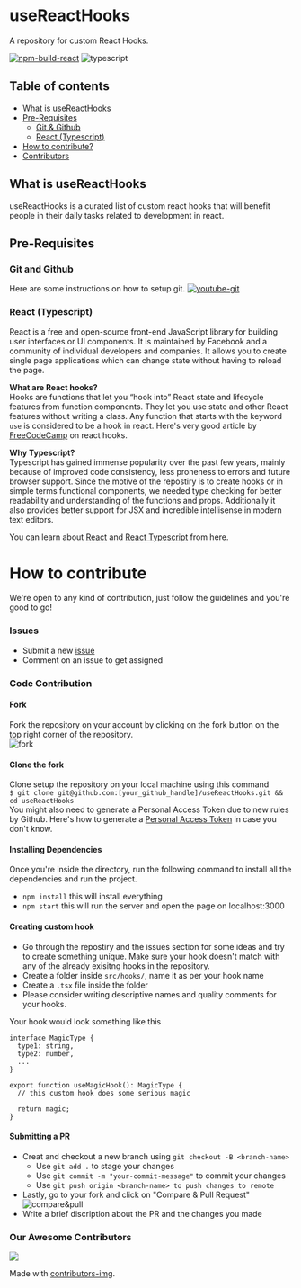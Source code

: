 # useReactHooks

A repository for custom React Hooks.

[![npm-build-react](https://img.shields.io/badge/React-20232A?style=for-the-badge&logo=react&logoColor=61DAFB)](https://reactjs.org)
![typescript](https://img.shields.io/badge/TypeScript-007ACC?style=for-the-badge&logo=typescript&logoColor=white)

## Table of contents

- [What is useReactHooks](#what-is-useReactHooks)
- [Pre-Requisites](#pre-requisites)
  - [Git & Github](#git-and-github)
  - [React (Typescript)](#react-typescript)
- [How to contribute?](#how-to-contribute)
- [Contributors](#contributors)

## What is useReactHooks

useReactHooks is a curated list of custom react hooks that will benefit people in their daily tasks related to development in react.

## Pre-Requisites

### Git and Github

Here are some instructions on how to setup git. [![youtube-git](https://img.shields.io/badge/-Youtube-red?style=plastic&logo=youtube)](https://youtu.be/apGV9Kg7ics)

### React (Typescript)

React is a free and open-source front-end JavaScript library for building user interfaces or UI components. It is maintained by Facebook and a community of individual developers and companies. It allows you to create single page applications which can change state without having to reload the page.

<b>What are React hooks?</b><br />
Hooks are functions that let you “hook into” React state and lifecycle features from function components. They let you use state and other React features without writing a class. Any function that starts with the keyword `use` is considered to be a hook in react. Here's very good article by [FreeCodeCamp](https://www.freecodecamp.org/news/beginners-guide-to-using-react-hooks/) on react hooks.

<b>Why Typescript?</b><br />
Typescript has gained immense popularity over the past few years, mainly because of improved code consistency, less proneness to errors and future browser support. Since the motive of the repostiry is to create hooks or in simple terms functional components, we needed type checking for better readability and understanding of the functions and props. Additionally it also provides better support for JSX and incredible intellisense in modern text editors.

You can learn about [React](https://reactjs.org/) and [React Typescript](https://www.typescriptlang.org/docs/handbook/react.html) from here.

# How to contribute

We're open to any kind of contribution, just follow the guidelines and you're good to go!

### Issues

- Submit a new [issue](https://github.com/1ezio/ietians-diary/issues/new/choose)
- Comment on an issue to get assigned

### Code Contribution

#### Fork

Fork the repository on your account by clicking on the fork button on the top right corner of the repository.<br />
![fork](https://user-images.githubusercontent.com/55744578/136408259-1fe32569-0853-4d17-b0d5-ec5a7c4425bd.jpg)

#### Clone the fork

Clone setup the repository on your local machine using this command <br />
`$ git clone git@github.com:[your_github_handle]/useReactHooks.git && cd useReactHooks`
<br />
You might also need to generate a Personal Access Token due to new rules by Github.
Here's how to generate a [Personal Access Token](https://docs.github.com/en/authentication/keeping-your-account-and-data-secure/creating-a-personal-access-token) in case you don't know.

#### Installing Dependencies

Once you're inside the directory, run the following command to install all the dependencies and run the project.<br />

- `npm install` this will install everything <br />
- `npm start` this will run the server and open the page on localhost:3000

#### Creating custom hook

- Go through the repostiry and the issues section for some ideas and try to create something unique. Make sure your hook doesn't match with any of the already exisitng hooks in the repository.
- Create a folder inside `src/hooks/`, name it as per your hook name
- Create a `.tsx` file inside the folder
- Please consider writing descriptive names and quality comments for your hooks.

Your hook would look something like this

```
interface MagicType {
  type1: string,
  type2: number,
  ...
}

export function useMagicHook(): MagicType {
  // this custom hook does some serious magic

  return magic;
}

```

#### Submitting a PR

- Creat and checkout a new branch using `git checkout -B <branch-name>`
  - Use `git add .` to stage your changes
  - Use `git commit -m "your-commit-message"` to commit your changes
  - Use `git push origin <branch-name> to push changes to remote`
- Lastly, go to your fork and click on "Compare & Pull Request"
  ![compare&pull](https://user-images.githubusercontent.com/43697446/134040805-c114ccf9-aa14-427e-b01f-8dcb2f58ef94.png)
- Write a brief discription about the PR and the changes you made

### Our Awesome Contributors

<a href="https://github.com/Anuragtech02/useReactHooks/graphs/contributors">
  <img src="https://contrib.rocks/image?repo=Anuragtech02/useReactHooks" />
</a>

Made with [contributors-img](https://contrib.rocks).
